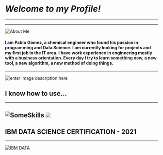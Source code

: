 # *Welcome to my Profile!*

------------


------------
![About Me](https://i.ibb.co/BqtpjHc/Aboutme.png "About Me")

#### I am Pablo Gómez, a chemical engineer who found his passion in programming and Data Science. I am currently looking for projects and my first job in the IT area. I have work experience in engineering mostly with a business orientation. Every day I try to learn something new, a new tool, a new algorithm, a new method of doing things. 

------------

![enter image description here](https://i.ibb.co/LkXRqCc/skills.png)

## I know how to use...

------------
![SomeSkills](https://i.ibb.co/M847b0b/s-KILLSLOGO01.png "SomeSkills")
![](https://i.ibb.co/Ssw0t7W/s-KILLSLOGO02.png)
------------
## IBM DATA SCIENCE CERTIFICATION - 2021

------------

[![IBM DATA](https://i.ibb.co/7GsDf6N/IBM-Data-Science.png "IBM DATA")](http://coursera.org/verify/professional-cert/JA54WB5LWJ86 "IBM DATA")

